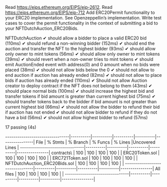 Read https://eips.ethereum.org/EIPS/eip-2612.
Read https://eips.ethereum.org/EIPS/eip-712
Add ERC20Permit functionality to your ERC20 implementation. See Openzeppellin’s implementation.
Write test cases to cover the permit functionality in the context of submitting a bid to your NFTDutchAuction_ERC20Bids.

  NFTDutchAuction
    ✔ should allow a bidder to place a valid ERC20 bid (110ms)
    ✔ should refund a non-winning bidder (152ms)
    ✔ should end the auction and transfer the NFT to the highest bidder (93ms)
    ✔ should allow only owner to mint tokens (56ms)
    ✔ should allow only owner to mint tokens (39ms)
    ✔ should revert when a non-owner tries to mint tokens
    ✔ should emit AuctionEnded event with address(0) and 0 amount when no bids were placed (38ms)
    ✔ should not allow bids below the 0
    ✔ should not allow to end auction if auction has already ended (82ms)
    ✔ should not allow to place bids if auction has already ended (110ms)
    ✔ Should not allow Auction creator to deploy contract if the NFT does not belong to them (43ms)
    ✔ should place normal bids (100ms)
    ✔ should increase the highest bid and transfer tokens if bid amount is greater than current highest bid (75ms)
    ✔ should transfer tokens back to the bidder if bid amount is not greater than current highest bid (66ms)
    ✔ should not allow the bidder to refund their bid if auction has not ended
    ✔ should not allow bidder to refund if they do not have a bid (56ms)
    ✔ should not allow highest bidder to refund (57ms)


  17 passing (4s)

--------------------------------|----------|----------|----------|----------|----------------|
File                            |  % Stmts | % Branch |  % Funcs |  % Lines |Uncovered Lines |
--------------------------------|----------|----------|----------|----------|----------------|
 contracts\                     |      100 |      100 |      100 |      100 |                |
  ERC20Token.sol                |      100 |      100 |      100 |      100 |                |
  ERC721Token.sol               |      100 |      100 |      100 |      100 |                |
  NFTDutchAuction_ERC20Bids.sol |      100 |      100 |      100 |      100 |                |
--------------------------------|----------|----------|----------|----------|----------------|
All files                       |      100 |      100 |      100 |      100 |                |
--------------------------------|----------|----------|----------|----------|----------------|
